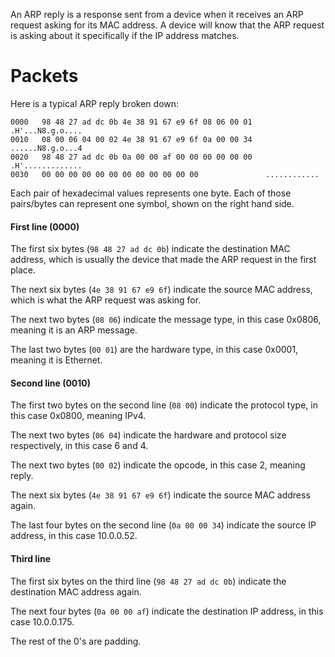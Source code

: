 An ARP reply is a response sent from a device when it receives an ARP request asking for its MAC address. A device will know that the ARP request is asking about it specifically if the IP address matches.



# Packets
Here is a typical ARP reply broken down:

```
0000   98 48 27 ad dc 0b 4e 38 91 67 e9 6f 08 06 00 01   .H'...N8.g.o....
0010   08 00 06 04 00 02 4e 38 91 67 e9 6f 0a 00 00 34   ......N8.g.o...4
0020   98 48 27 ad dc 0b 0a 00 00 af 00 00 00 00 00 00   .H'.............
0030   00 00 00 00 00 00 00 00 00 00 00 00               ............
```

Each pair of hexadecimal values represents one byte. Each of those pairs/bytes can represent one symbol, shown on the right hand side.

#### First line (0000)
The first six bytes (`98 48 27 ad dc 0b`) indicate the destination MAC address, which is usually the device that made the ARP request in the first place.

The next six bytes (`4e 38 91 67 e9 6f`) indicate the source MAC address, which is what the ARP request was asking for.

The next two bytes (`08 06`) indicate the message type, in this case 0x0806, meaning it is an ARP message.

The last two bytes (`00 01`) are the hardware type, in this case 0x0001, meaning it is Ethernet.

#### Second line (0010)
The first two bytes on the second line (`08 00`) indicate the protocol type, in this case 0x0800, meaning IPv4.

The next two bytes (`06 04`) indicate the hardware and protocol size respectively, in this case 6 and 4.

The next two bytes (`00 02`) indicate the opcode, in this case 2, meaning reply.

The next six bytes (`4e 38 91 67 e9 6f`) indicate the source MAC address again.

The last four bytes on the second line (`0a 00 00 34`) indicate the source IP address, in this case 10.0.0.52.

#### Third line
The first six bytes on the third line (`98 48 27 ad dc 0b`) indicate the destination MAC address again.

The next four bytes (`0a 00 00 af`) indicate the destination IP address, in this case 10.0.0.175.

The rest of the 0's are padding.